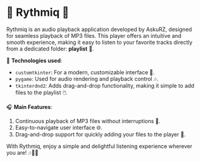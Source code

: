 
# 🎵 **Rythmiq** 🎵

Rythmiq is an audio playback application developed by AskuRZ, designed for seamless playback of MP3 files. 
This player offers an intuitive and smooth experience, making it easy to listen to your favorite tracks directly 
from a dedicated folder: **playlist** 📂.

🔧 **Technologies used**:
- `customtkinter`: For a modern, customizable interface 🎨.
- `pygame`: Used for audio rendering and playback control 🎶.
- `tkinterdnd2`: Adds drag-and-drop functionality, making it simple to add files to the playlist 🖱️.

🎧 **Main Features**:
1. Continuous playback of MP3 files without interruptions 🎼.
2. Easy-to-navigate user interface 🌐.
3. Drag-and-drop support for quickly adding your files to the player 💽.

With Rythmiq, enjoy a simple and delightful listening experience wherever you are! 🎶🕺💃
